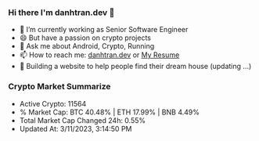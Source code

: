 ### Hi there I'm danhtran.dev 👋

- 🔭 I’m currently working as Senior Software Engineer
- 😄 But have a passion on crypto projects
- 💬 Ask me about Android, Crypto, Running 
- 📫 How to reach me: <a href="https://danhtran.dev" target="_blank">danhtran.dev</a> or <a href="Dan-Resume.pdf" target="_blank">My Resume</a>
- 🌱 Building a website to help people find their dream house (updating ...)

### Crypto Market Summarize
- Active Crypto: 11564
- % Market Cap: BTC 40.48% | ETH 17.99% | BNB 4.49%
- Total Market Cap Changed 24h: 0.55%
- Updated At: 3/11/2023, 3:14:50 PM
